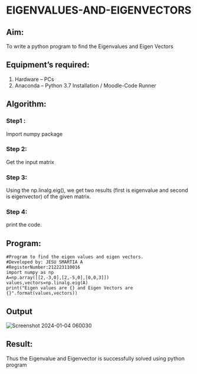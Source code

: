 # EIGENVALUES-AND-EIGENVECTORS
## Aim:
To write a python program to find the Eigenvalues and Eigen Vectors
## Equipment’s required:
1. 	Hardware – PCs
2. 	Anaconda – Python 3.7 Installation / Moodle-Code Runner
## Algorithm:
### Step1 : 
Import numpy package
### Step 2: 
Get the input matrix
### Step 3: 
Using the np.linalg.eig(),  we get two results (first is eigenvalue and second is eigenvector) of the given matrix.
### Step 4: 
print the code.

## Program:
```
#Program to find the eigen values and eigen vectors.
#Developed by: JESU SMARTIA A
#RegisterNumber:212223110016
import numpy as np
A=np.array([[2,-3,0],[2,-5,0],[0,0,3]])
values,vectors=np.linalg.eig(A)
print("Eigen values are {} and Eigen Vectors are {}".format(values,vectors))
```
## Output

![Screenshot 2024-01-04 060030](https://github.com/jesu-smartia05/EIGENVALUES-AND-EIGENVECTORS/assets/148514819/9c2f13a5-8bb3-4c62-a903-c984be2b824f)

## Result:
Thus the Eigenvalue and Eigenvector is successfully solved using python program
